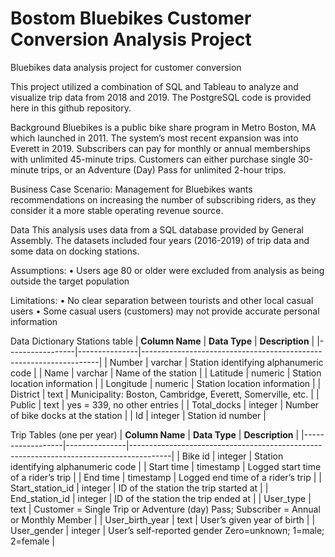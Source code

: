 # Bostom Bluebikes Customer Conversion Analysis Project
Bluebikes data analysis project for customer conversion

This project utilized a combination of SQL and Tableau to analyze and visualize trip data from 2018 and 2019.
The PostgreSQL code is provided here in this github repository.

Background
Bluebikes is a public bike share program in Metro Boston, MA which launched in 2011. The system’s most recent expansion was into Everett in 2019.
Subscribers can pay for monthly or annual memberships with unlimited 45-minute trips. 
Customers can either purchase single 30-minute trips, or an Adventure (Day) Pass for unlimited 2-hour trips.

Business Case Scenario:
Management for Bluebikes wants recommendations on increasing the number of subscribing riders, as they consider it a more stable operating revenue source.

Data
This analysis uses data from a SQL database provided by General Assembly. 
The datasets included four years (2016-2019) of trip data and some data on docking stations.

Assumptions:
•	Users age 80 or older were excluded from analysis as being outside the target population

Limitations:
•	No clear separation between tourists and other local casual users
•	Some casual users (customers) may not provide accurate personal information

Data Dictionary
Stations table
| **Column Name** | **Data Type** | **Description**                                                   |
|-----------------|---------------|-------------------------------------------------------------------|
| Number          | varchar       |     Station identifying alphanumeric code                         |
| Name            | varchar       | Name of the station                                               |
| Latitude        | numeric       | Station location information                                      |
| Longitude       | numeric       | Station location information                                      |
| District        | text          |     Municipality: Boston, Cambridge, Everett, Somerville, etc.    |
| Public          | text          | yes = 339, no other entries                                       |
| Total_docks     | integer       | Number of bike docks at the station                               |
| Id              | integer       | Station id number                                                 |

Trip Tables (one per year)
| **Column Name**  | **Data Type** | **Description**                                                                        |
|------------------|---------------|----------------------------------------------------------------------------------------|
| Bike id          | integer       |     Station identifying alphanumeric code                                              |
| Start time       | timestamp     | Logged start time of a rider’s trip                                                    |
| End time         | timestamp     | Logged end time of a rider’s trip                                                      |
| Start_station_id | integer       | ID of the station the trip started at                                                  |
| End_station_id   | integer       | ID of the station the trip ended at                                                    |
| User_type        | text          | Customer = Single Trip or Adventure (day) Pass;  Subscriber = Annual or Monthly Member |
| User_birth_year  | text          | User’s given year of birth                                                             |
| User_gender      | integer       | User’s self-reported gender Zero=unknown; 1=male; 2=female                             |

